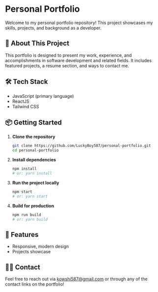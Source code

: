 # Personal Portfolio

Welcome to my personal portfolio repository! This project showcases my skills, projects, and background as a developer.

## 🚀 About This Project

This portfolio is designed to present my work, experience, and accomplishments in software development and related fields. It includes featured projects, a resume section, and ways to contact me.

## 🛠️ Tech Stack

- JavaScript (primary language)
- ReactJS
- Tailwind CSS

## 📦 Getting Started

1. **Clone the repository**
   ```bash
   git clone https://github.com/LuckyBoy587/personal-portfolio.git
   cd personal-portfolio
   ```

2. **Install dependencies**
   ```bash
   npm install
   # or: yarn install
   ```

3. **Run the project locally**
   ```bash
   npm start
   # or: yarn start
   ```

4. **Build for production**
   ```bash
   npm run build
   # or: yarn build
   ```

## 🌟 Features

- Responsive, modern design
- Projects showcase

## 🙋‍♂️ Contact

Feel free to reach out via kowshi587@gmail.com or through any of the contact links on the portfolio!
